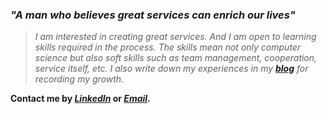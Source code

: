 ### **_"A man who believes great services can enrich our lives"_**

> _I am interested in creating great services. And I am open to learning skills required in the process. The skills mean not only computer science but also soft skills such as team management, cooperation, service itself, etc. I also write down my experiences in my **[blog](https://woog2roid.dev)** for recording my growth._

**Contact me by _[LinkedIn](https://www.linkedin.com/in/woog2roid/)_ or _[Email](mailto:wooguijung@korea.ac.kr)_.**
